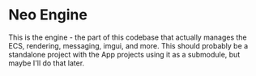 
# Neo Engine

This is the engine - the part of this codebase that actually manages the ECS, rendering, messaging, imgui, and more. This should probably be a standalone project with the App projects using it as a submodule, but maybe I'll do that later. 
